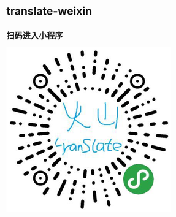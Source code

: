 # translate-weixin
## 扫码进入小程序
![Image text](https://github.com/codependecy/translate-weixin/blob/master/%E5%BE%AE%E4%BF%A1%E5%9B%BE%E7%89%87_20190330224905.jpg)
